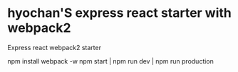 # hyochan'S express react starter with webpack2

Express react webpack2 starter

npm install
webpack -w
npm start | npm run dev | npm run production

